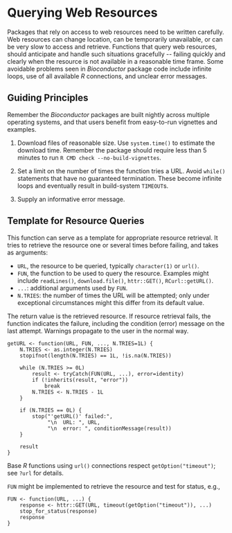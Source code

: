 # Querying Web Resources

Packages that rely on access to web resources need to be written
carefully. Web resources can change location, can be temporarily
unavailable, or can be very slow to access and retrieve. Functions
that query web resources, should anticipate and handle such situations
gracefully -- failing quickly and clearly when the resource is not
available in a reasonable time frame. Some avoidable problems seen in
_Bioconductor_ package code include infinite loops, use of all
available _R_ connections, and unclear error messages.

## Guiding Principles

Remember the _Bioconductor_ packages are built nightly across multiple
operating systems, and that users benefit from easy-to-run vignettes
and examples.

1. Download files of reasonable size. Use `system.time()` to estimate the
   download time. Remember the package should require less than 5 minutes to
   run `R CMD check --no-build-vignettes`.

2. Set a limit on the number of times the function tries a URL. Avoid
   `while()` statements that have no guaranteed termination. These
   become infinite loops and eventually result in build-system `TIMEOUT`s.

3. Supply an informative error message.

## Template for Resource Queries

This function can serve as a template for appropriate resource
retrieval. It tries to retrieve the resource one or several times before
failing, and takes as arguments:

- `URL`, the resource to be queried, typically `character(1)` or
  `url()`.
- `FUN`, the function to be used to query the resource. Examples might
  include `readLines()`, `download.file()`, `httr::GET()`,
  `RCurl::getURL()`.
- `...`: additional arguments used by `FUN`.
- `N.TRIES`: the number of times the URL will be attempted; only under
  exceptional circumstances might this differ from its default value.

The return value is the retrieved resource. If resource retrieval
fails, the function indicates the failure, including the condition
(error) message on the last attempt. Warnings propagate to the user in
the normal way.

    getURL <- function(URL, FUN, ..., N.TRIES=1L) {
        N.TRIES <- as.integer(N.TRIES)
        stopifnot(length(N.TRIES) == 1L, !is.na(N.TRIES))

        while (N.TRIES >= 0L)
            result <- tryCatch(FUN(URL, ...), error=identity)
            if (!inherits(result, "error"))
                break
            N.TRIES <- N.TRIES - 1L
        }

        if (N.TRIES == 0L) {
            stop("'getURL()' failed:",
                 "\n  URL: ", URL,
                 "\n  error: ", conditionMessage(result))
        }

        result
    }


Base _R_ functions using `url()` connections respect
`getOption("timeout")`; see `?url` for details.

`FUN` might be implemented to retrieve the resource and test for
status, e.g.,

    FUN <- function(URL, ...) {
        response <- httr::GET(URL, timeout(getOption("timeout")), ...)
        stop_for_status(response)
        response
    }
